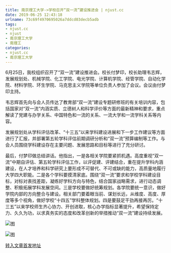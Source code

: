```yaml
---
title: 南京理工大学->学校召开“双一流”建设推进会 | njust.cc
date: 2019-06-25 12:43:18
urlname: 73c69f4970695026a7ddcd03decb5adb
tags: 
- njust.cc
- njust
- 南京理工大学
- 南理工
categories:
- njust.cc
- 南京理工大学
---
```



6月25日，我校组织召开了“双一流”建设推进会。校长付梦印，校长助理韦志辉，发展规划处、机械学院、化工学院、电光学院、计算机学院、经管学院、自动化学院、材料学院、环生学院、马克思主义学院等单位负责人参加了会议。会议由付梦印主持。

韦志辉首先向与会人员传达了教育部“双一流”建设专题研修班的有关培训内容，包括国家对“双一流”内涵实质、立德树人和科学评价等方面的最新精神和要求，重点解读了党建与办学关系、中国特色和一流的关系、一流大学和一流学科关系等内容。

发展规划处从学科评估改革、“十三五”以来学科建设进展和下一步工作建议等方面进行了汇报，并部署第五轮学科评估前期调研分析和“双一流”预算编制等工作。与会人员围绕学科建设存在主要问题、发展思路和目标等进行了充分研讨。

最后，付梦印做总结讲话。他指出，一是各相关学院要紧抓机遇。高度重视“双一流”中期自评估、第五轮学科评估工作，以评促建、评建结合，重在提升学科内涵建设，在人才培养和科学研究上要形成不可替代、不可或缺的能力，高质量地履行大学四大职能。二是各个学科要摸清家底。围绕“双一流”要求和学校学科建设目标，对标对表找差距，凝练好学科方向与特色，结合国家战略需求，进行动态调整、积极拓展学科发展空间。三是学校要做好统筹规划。各学院要统一意识，做好学院内部的方向整合与建设。相关部门要着眼当前、谋划长远，从维度、高度、厚度等多个视角，做好学校“十四五”学科整体规划。四是要鼓足干劲再接再厉。“十三五”以来学校师生齐心协力、开创进取，核心办学指标显著提升，希望保持定力、久久为功，以求真务实的态度和改革创新的举措推动“双一流”建设持续发展。



![图](http://zs.njust.edu.cn/_upload/article/images/2e/ad/313374a54d378202950d9052853b/db46a32e-1bcb-406b-83a3-83319b5861a0.jpg)

![图](http://zs.njust.edu.cn/_upload/article/images/2e/ad/313374a54d378202950d9052853b/27264f5c-e379-4fbf-bc74-9571ee3df0e7.jpg)

[转入文章首发地址](http://zs.njust.edu.cn/1e/90/c4621a204432/page.htm)